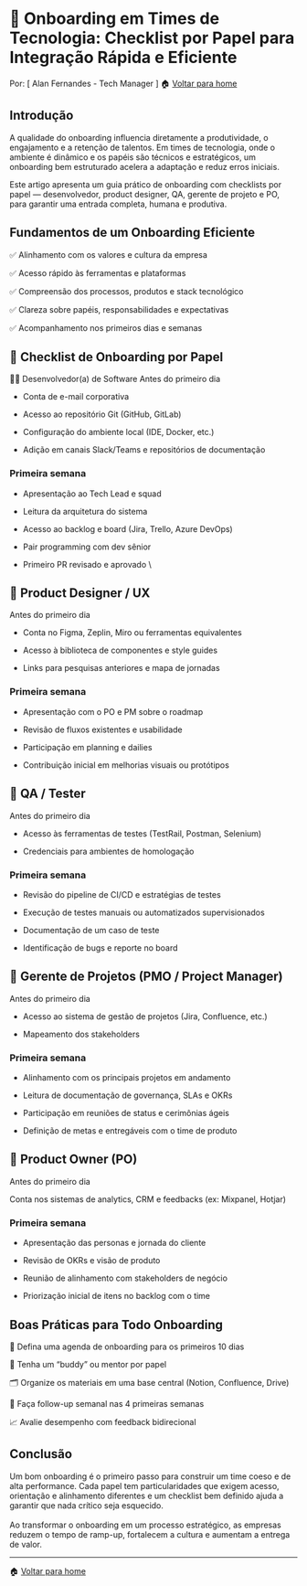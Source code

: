# 👋 Onboarding em Times de Tecnologia: Checklist por Papel para Integração Rápida e Eficiente
Por: [ Alan Fernandes - Tech Manager ] :house: [Voltar para home](https://github.com/af-tech-manager/portfolio/blob/main/README.md)

## Introdução
A qualidade do onboarding influencia diretamente a produtividade, o engajamento e a retenção de talentos. Em times de tecnologia, onde o ambiente é dinâmico e os papéis são técnicos e estratégicos, um onboarding bem estruturado acelera a adaptação e reduz erros iniciais.

Este artigo apresenta um guia prático de onboarding com checklists por papel — desenvolvedor, product designer, QA, gerente de projeto e PO, para garantir uma entrada completa, humana e produtiva.

## Fundamentos de um Onboarding Eficiente
✅ Alinhamento com os valores e cultura da empresa

✅ Acesso rápido às ferramentas e plataformas

✅ Compreensão dos processos, produtos e stack tecnológico

✅ Clareza sobre papéis, responsabilidades e expectativas

✅ Acompanhamento nos primeiros dias e semanas

## 🔧 Checklist de Onboarding por Papel
👨‍💻 Desenvolvedor(a) de Software
Antes do primeiro dia

- Conta de e-mail corporativa

- Acesso ao repositório Git (GitHub, GitLab)

- Configuração do ambiente local (IDE, Docker, etc.)

- Adição em canais Slack/Teams e repositórios de documentação

### Primeira semana

- Apresentação ao Tech Lead e squad

- Leitura da arquitetura do sistema

- Acesso ao backlog e board (Jira, Trello, Azure DevOps)

- Pair programming com dev sênior

- Primeiro PR revisado e aprovado
\
## 🎨 Product Designer / UX
Antes do primeiro dia

- Conta no Figma, Zeplin, Miro ou ferramentas equivalentes

- Acesso à biblioteca de componentes e style guides

- Links para pesquisas anteriores e mapa de jornadas

### Primeira semana

- Apresentação com o PO e PM sobre o roadmap

- Revisão de fluxos existentes e usabilidade

- Participação em planning e dailies

- Contribuição inicial em melhorias visuais ou protótipos

## 🧪 QA / Tester
Antes do primeiro dia

- Acesso às ferramentas de testes (TestRail, Postman, Selenium)

- Credenciais para ambientes de homologação

### Primeira semana

- Revisão do pipeline de CI/CD e estratégias de testes

- Execução de testes manuais ou automatizados supervisionados

- Documentação de um caso de teste

- Identificação de bugs e reporte no board

## 📅 Gerente de Projetos (PMO / Project Manager)
Antes do primeiro dia

- Acesso ao sistema de gestão de projetos (Jira, Confluence, etc.)

- Mapeamento dos stakeholders

### Primeira semana

- Alinhamento com os principais projetos em andamento

- Leitura de documentação de governança, SLAs e OKRs

- Participação em reuniões de status e cerimônias ágeis

- Definição de metas e entregáveis com o time de produto

## 🎯 Product Owner (PO)
Antes do primeiro dia

Conta nos sistemas de analytics, CRM e feedbacks (ex: Mixpanel, Hotjar)

### Primeira semana

- Apresentação das personas e jornada do cliente

- Revisão de OKRs e visão de produto

- Reunião de alinhamento com stakeholders de negócio

- Priorização inicial de itens no backlog com o time

## Boas Práticas para Todo Onboarding
📅 Defina uma agenda de onboarding para os primeiros 10 dias

🧭 Tenha um “buddy” ou mentor por papel

🗂️ Organize os materiais em uma base central (Notion, Confluence, Drive)

🔄 Faça follow-up semanal nas 4 primeiras semanas

📈 Avalie desempenho com feedback bidirecional

## Conclusão
Um bom onboarding é o primeiro passo para construir um time coeso e de alta performance. Cada papel tem particularidades que exigem acesso, orientação e alinhamento diferentes e um checklist bem definido ajuda a garantir que nada crítico seja esquecido.\
\
Ao transformar o onboarding em um processo estratégico, as empresas reduzem o tempo de ramp-up, fortalecem a cultura e aumentam a entrega de valor.

---
:house: [Voltar para home](https://github.com/af-tech-manager/portfolio/blob/main/README.md)
